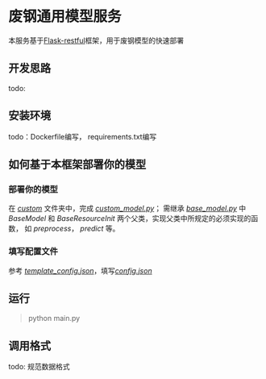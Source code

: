 # 废钢通用模型服务

本服务基于[Flask-restful](https://flask-restful.readthedocs.io/en/latest/index.html)框架，用于废钢模型的快速部署

## 开发思路
todo:
## 安装环境
todo：Dockerfile编写， requirements.txt编写

## 如何基于本框架部署你的模型
### 部署你的模型
在 [_custom_](custom) 文件夹中，完成 [_custom_model.py_](custom/custom_model.py)；
需继承 [_base_model.py_](core/base_model.py) 中 _BaseModel_ 和 _BaseResourceInit_ 两个父类，实现父类中所规定的必须实现的函数， 如 _preprocess_， _predict_ 等。
### 填写配置文件
参考 [_template_config.json_](config/template_config.json)，填写[_config.json_](config/config.json)
## 运行

>python main.py

## 调用格式
todo: 规范数据格式
##
